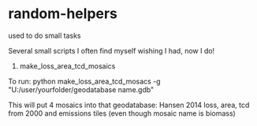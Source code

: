 # random-helpers
used to do small tasks

Several small scripts I often find myself wishing I had, now I do!

1. make_loss_area_tcd_mosaics

To run: python make_loss_area_tcd_mosacs -g "U:/user/yourfolder/geodatabase name.gdb"


This will put 4 mosaics into that geodatabase: Hansen 2014 loss, area, tcd from 2000 and emissions tiles (even though mosaic name is biomass)
